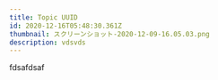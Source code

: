 ```yaml
---
title: Topic UUID
id: 2020-12-16T05:48:30.361Z
thumbnail: スクリーンショット-2020-12-09-16.05.03.png
description: vdsvds
---
```

fdsafdsaf